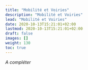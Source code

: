 ```yaml
---
title: "Mobilité et Voiries"
description: "Mobilité et Voiries"
lead: "Mobilité et Voiries"
date: 2020-10-13T15:21:01+02:00
lastmod: 2020-10-13T15:21:01+02:00
draft: false
images: []
weight: 130
toc: true
---
```


*A compléter*
